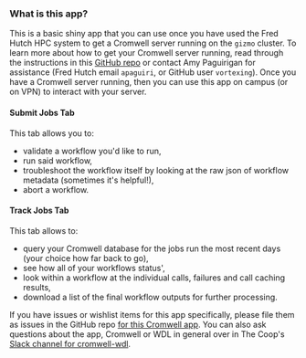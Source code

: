 ### What is this app?
This is a basic shiny app that you can use once you have used the Fred Hutch HPC system to get a Cromwell server running on the `gizmo` cluster.  To learn more about how to get your Cromwell server running, read through the instructions in this [GitHub repo](https://github.com/FredHutch/diy-cromwell-server) or contact Amy Paguirigan for assistance (Fred Hutch email `apaguiri`, or GitHub user `vortexing`).  Once you have a Cromwell server running, then you can use this app on campus (or on VPN) to interact with your server.

#### Submit Jobs Tab
This tab allows you to:
- validate a workflow you'd like to run,
- run said workflow,
- troubleshoot the workflow itself by looking at the raw json of workflow metadata (sometimes it's helpful!),
- abort a workflow.

#### Track Jobs Tab
This tab allows to:
- query your Cromwell database for the jobs run the most recent days (your choice how far back to go),
- see how all of your workflows status',
- look within a workflow at the individual calls, failures and call caching results,
- download a list of the final workflow outputs for further processing.

If you have issues or wishlist items for this app specifically, please file them as issues in the GitHub repo [for this Cromwell app](https://github.com/FredHutch/shiny-cromwell).  You can also ask questions about the app, Cromwell or WDL in general over in The Coop's [Slack channel for cromwell-wdl](https://fhbig.slack.com/archives/CTFU13URJ).
